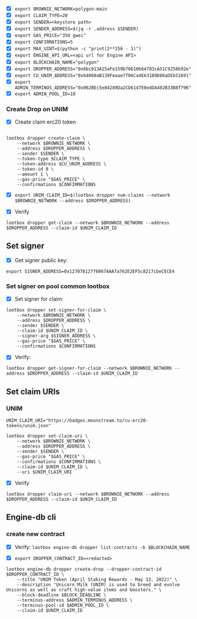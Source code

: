 - [x] `export BROWNIE_NETWORK=polygon-main`
- [x] `export CLAIM_TYPE=20`
- [x] `export SENDER=<keystore path>`
- [x] `export SENDER_ADDRESS=$(jq -r .address $SENDER)`
- [x] `export GAS_PRICE="350 gwei"`
- [x] `export CONFIRMATIONS=5`
- [x] `export MAX_UINT=$(python -c "print(2**256 - 1)")`
- [x] `export ENGINE_API_URL=<api url for Engine API>`
- [x] `export BLOCKCHAIN_NAME="polygon"`
- [x] `export DROPPER_ADDRESS="0x6bc613A25aFe159b70610b64783cA51C9258b92e"`
- [x] `export CU_UNIM_ADDRESS="0x64060aB139Feaae7f06Ca4E63189D86aDEb51691"`
- [x] `export ADMIN_TERMINUS_ADDRESS="0x062BEc5e84289Da2CD6147E0e4DA402B33B8f796"`
- [x] `export ADMIN_POOL_ID=10`

### Create Drop on UNIM

- [x] Create claim erc20 token

```

lootbox dropper create-claim \
    --network $BROWNIE_NETWORK \
    --address $DROPPER_ADDRESS \
    --sender $SENDER \
    --token-type $CLAIM_TYPE \
    --token-address $CU_UNIM_ADDRESS \
    --token-id 0 \
    --amount 1 \
    --gas-price "$GAS_PRICE" \
    --confirmations $CONFIRMATIONS

```

- [x] `export UNIM_CLAIM_ID=$(lootbox dropper num-claims --network $BROWNIE_NETWORK --address $DROPPER_ADDRESS)`

- [x] Verify

```
lootbox dropper get-claim --network $BROWNIE_NETWORK --address $DROPPER_ADDRESS --claim-id $UNIM_CLAIM_ID
```

## Set signer

- [x] Get signer public key:

```
export SIGNER_ADDRESS=0x127078127f6067AAA7a762E2EF5c8217cbeCECE4
```

### Set signer on pool common lootbox

- [x] Set signer for claim:

```
lootbox dropper set-signer-for-claim \
    --network $BROWNIE_NETWORK \
    --address $DROPPER_ADDRESS \
    --sender $SENDER \
    --claim-id $UNIM_CLAIM_ID \
    --signer-arg $SIGNER_ADDRESS \
    --gas-price "$GAS_PRICE" \
    --confirmations $CONFIRMATIONS
```

- [x] Verify:

```
lootbox dropper get-signer-for-claim --network $BROWNIE_NETWORK --address $DROPPER_ADDRESS --claim-id $UNIM_CLAIM_ID
```

## Set claim URIs

### UNIM

```
UNIM_CLAIM_URI="https://badges.moonstream.to/cu-erc20-tokens/unim.json"
```

```
lootbox dropper set-claim-uri \
    --network $BROWNIE_NETWORK \
    --address $DROPPER_ADDRESS \
    --sender $SENDER \
    --gas-price "$GAS_PRICE" \
    --confirmations $CONFIRMATIONS \
    --claim-id $UNIM_CLAIM_ID \
    --uri $UNIM_CLAIM_URI
```

- [x] Verify

```
lootbox dropper claim-uri --network $BROWNIE_NETWORK --address $DROPPER_ADDRESS --claim-id $UNIM_CLAIM_ID
```

## Engine-db cli

### create new contract

- [x] Verify: `lootbox engine-db dropper list-contracts -b $BLOCKCHAIN_NAME`

- [x] `export DROPPER_CONTRACT_ID=<redacted>`

```
lootbox engine-db dropper create-drop --dropper-contract-id $DROPPER_CONTRACT_ID \
    --title "UNIM Token (April Staking Rewards - May 13, 2022)" \
    --description "Unicorn Milk (UNIM) is used to breed and evolve Unicorns as well as craft high-value items and boosters." \
    --block-deadline $BLOCK_DEADLINE \
    --terminus-address $ADMIN_TERMINUS_ADDRESS \
    --terminus-pool-id $ADMIN_POOL_ID \
    --claim-id $UNIM_CLAIM_ID
```
